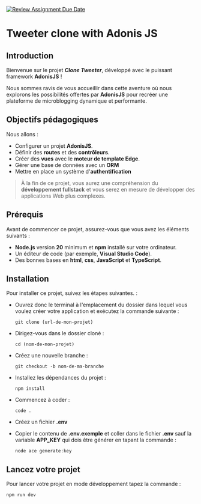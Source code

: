 [![Review Assignment Due Date](https://classroom.github.com/assets/deadline-readme-button-22041afd0340ce965d47ae6ef1cefeee28c7c493a6346c4f15d667ab976d596c.svg)](https://classroom.github.com/a/RKCleojt)
# Tweeter clone with Adonis JS

## Introduction

Bienvenue sur le projet  ***Clone Tweeter***, développé avec le puissant framework **AdonisJS** !

Nous sommes ravis de vous accueillir dans cette aventure où nous explorons les possibilités offertes par **AdonisJS** pour recréer une plateforme de microblogging dynamique et performante.

## Objectifs pédagogiques
Nous allons :
- Configurer un projet **AdonisJS**.
- Définir des **routes** et des **contrôleurs**.
- Créer des **vues** avec le **moteur de template Edge**.
- Gérer une base de données avec un **ORM**
- Mettre en place un système d'**authentification**

> À la fin de ce projet, vous aurez une compréhension du **développement fullstack** et vous serez en mesure de développer des applications Web plus complexes.

## Prérequis
Avant de commencer ce projet, assurez-vous que vous avez les éléments suivants :
- **Node.js** version **20** minimum et **npm** installé sur votre ordinateur.
- Un éditeur de code (par exemple, **Visual Studio Code**).
- Des bonnes bases en **html**, **css**, **JavaScript** et **TypeScript**.

## Installation
Pour installer ce projet, suivez les étapes suivantes. :

-   Ouvrez donc le terminal à l'emplacement du dossier dans lequel vous voulez créer votre application et exécutez la commande suivante :
    ```
    git clone (url-de-mon-projet)
    ```
-   Dirigez-vous dans le dossier cloné :
    ```
    cd (nom-de-mon-projet)
    ```
    
-   Créez une nouvelle branche :
    ```
    git checkout -b nom-de-ma-branche
    ```

-   Installez les dépendances du projet :
    ```
    npm install
    ```
-   Commencez à coder :
    ```
    code .
    ```

- Créez un fichier **.env**

- Copier le contenu de **.env.exemple** et coller dans le fichier **.env** sauf la variable **APP_KEY** qui dois être générer en tapant la commande :
    ```
    node ace generate:key
    ``` 

## Lancez votre projet
Pour lancer votre projet en mode développement tapez la commande :
```
npm run dev
```